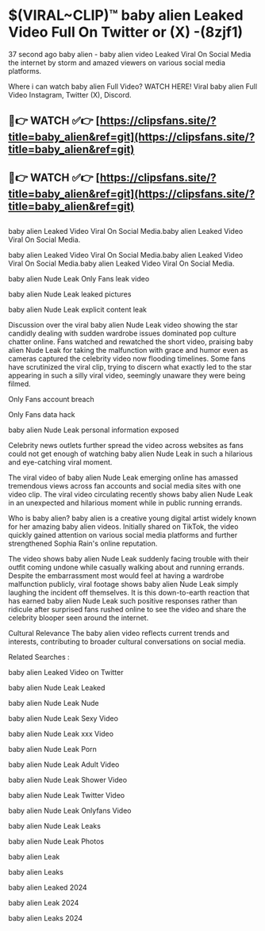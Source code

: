 # $(VIRAL~CLIP)™ baby alien Leaked Video Full On Twitter or (X) -(8zjf1)
37 second ago baby alien - baby alien video Leaked Viral On Social Media the internet by storm and amazed viewers on various social media platforms.

Where i can watch baby alien Full Video? WATCH HERE! Viral baby alien Full Video Instagram, Twitter (X), Discord.

## 🔴👉 WATCH ✅👉 [https://clipsfans.site/?title=baby_alien&ref=git](https://clipsfans.site/?title=baby_alien&ref=git)
## 🔴👉 WATCH ✅👉 [https://clipsfans.site/?title=baby_alien&ref=git](https://clipsfans.site/?title=baby_alien&ref=git)
##
baby alien Leaked Video Viral On Social Media.baby alien Leaked Video Viral On Social Media.

baby alien Leaked Video Viral On Social Media.baby alien Leaked Video Viral On Social Media.baby alien Leaked Video Viral On Social Media.

baby alien Nude Leak Only Fans leak video

baby alien Nude Leak leaked pictures

baby alien Nude Leak explicit content leak

Discussion over the viral baby alien Nude Leak video showing the star candidly dealing with sudden wardrobe issues dominated pop culture chatter online. Fans watched and rewatched the short video, praising baby alien Nude Leak for taking the malfunction with grace and humor even as cameras captured the celebrity video now flooding timelines. Some fans have scrutinized the viral clip, trying to discern what exactly led to the star appearing in such a silly viral video, seemingly unaware they were being filmed.


Only Fans account breach

Only Fans data hack

baby alien Nude Leak personal information exposed

Celebrity news outlets further spread the video across websites as fans could not get enough of watching baby alien Nude Leak in such a hilarious and eye-catching viral moment.


The viral video of baby alien Nude Leak emerging online has amassed tremendous views across fan accounts and social media sites with one video clip. The viral video circulating recently shows baby alien Nude Leak in an unexpected and hilarious moment while in public running errands.


Who is baby alien? baby alien is a creative young digital artist widely known for her amazing baby alien videos. Initially shared on TikTok, the video quickly gained attention on various social media platforms and further strengthened Sophia Rain's online reputation.

The video shows baby alien Nude Leak suddenly facing trouble with their outfit coming undone while casually walking about and running errands. Despite the embarrassment most would feel at having a wardrobe malfunction publicly, viral footage shows baby alien Nude Leak simply laughing the incident off themselves. It is this down-to-earth reaction that has earned baby alien Nude Leak such positive responses rather than ridicule after surprised fans rushed online to see the video and share the celebrity blooper seen around the internet.

Cultural Relevance The baby alien video reflects current trends and interests, contributing to broader cultural conversations on social media.

Related Searches :

baby alien Leaked Video on Twitter

baby alien Nude Leak Leaked

baby alien Nude Leak Nude

baby alien Nude Leak Sexy Video

baby alien Nude Leak xxx Video

baby alien Nude Leak Porn

baby alien Nude Leak Adult Video

baby alien Nude Leak Shower Video

baby alien Nude Leak Twitter Video

baby alien Nude Leak Onlyfans Video

baby alien Nude Leak Leaks

baby alien Nude Leak Photos

baby alien Leak

baby alien Leaks

baby alien Leaked 2024

baby alien Leak 2024

baby alien Leaks 2024
